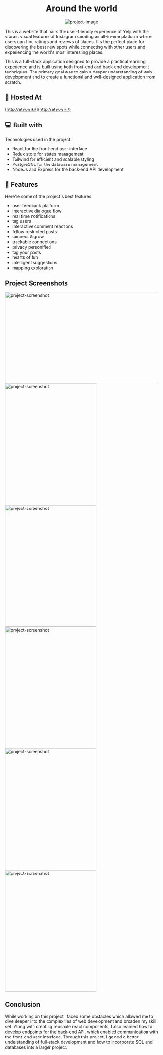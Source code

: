 <h1 align="center" id="title">Around the world</h1>

<p align="center"><img src="https://socialify.git.ci/iqbalkang225/iqbal-kang-225-around-the-world/image?logo=https%3A%2F%2Fraw.githubusercontent.com%2Fiqbalkang225%2Fiqbal-kang-225-around-the-world%2F444975c05650980ae53b2b6fd9bbdce49cad87ea%2Fclient%2Fpublic%2Ffavicon.svg&name=1&owner=1&theme=Light" alt="project-image"></p>

<p id="description">This is a website that pairs the user-friendly experience of Yelp with the vibrant visual features of Instagram creating an all-in-one platform where users can find ratings and reviews of places. It's the perfect place for discovering the best new spots while connecting with other users and experiencing the world's most interesting places. 

This is a full-stack application designed to provide a practical learning experience and is built using both front-end and back-end development techniques. The primary goal was to gain a deeper understanding of web development and to create a functional and well-designed application from scratch.</p>

<h2>🚀 Hosted At</h2>

[http://atw.wiki/](http://atw.wiki/)



<h2>💻 Built with</h2>

Technologies used in the project:

*   React for the front-end user interface
*   Redux store for states management
*   Tailwind for efficient and scalable styling
*   PostgreSQL for the database management
*   NodeJs and Express for the back-end API development

<h2>🧐 Features</h2>

Here're some of the project's best features:

*   user feedback platform
*   interactive dialogue flow
*   real time notifications
*   tag users
*   interactive comment reactions
*   follow restricted posts
*   connect & grow
*   trackable connections
*   privacy personified
*   tag your posts
*   hearts of fun
*   intelligent suggestions
*   mapping exploration

<h2>Project Screenshots</h2>

<img src="https://res.cloudinary.com/dydbhumso/image/upload/v1685741148/realtimenotifications_cuq2nz.png" alt="project-screenshot" width="800" height="300/">

<img src="https://res.cloudinary.com/dydbhumso/image/upload/v1685741149/interactivecommentreactions_jksyhf.png" alt="project-screenshot" width="300" height="400/">

<img src="https://res.cloudinary.com/dydbhumso/image/upload/v1685741148/followrestrictedposts_b5uie6.png" alt="project-screenshot" width="300" height="400/">

<img src="https://res.cloudinary.com/dydbhumso/image/upload/v1685741147/tagteamup_dtxoyx.png" alt="project-screenshot" width="300" height="400/">

<img src="https://res.cloudinary.com/dydbhumso/image/upload/v1685741148/trackableconnections_xqtwr6.png" alt="project-screenshot" width="300" height="400/">

<img src="https://res.cloudinary.com/dydbhumso/image/upload/v1685741150/mappingexploration_n6q8ey.png" alt="project-screenshot" width="300" height="400/">

<h2>Conclusion</h2>

While working on this project I faced some obstacles which allowed me to dive deeper into the complexities of web development and broaden my skill set. Along with creating reusable react components, I also learned how to develop endpoints for the back-end API, which enabled communication with the front-end user interface. Through this project, I gained a better understanding of full-stack development and how to incorporate SQL and databases into a larger project.

  
  


  
  

